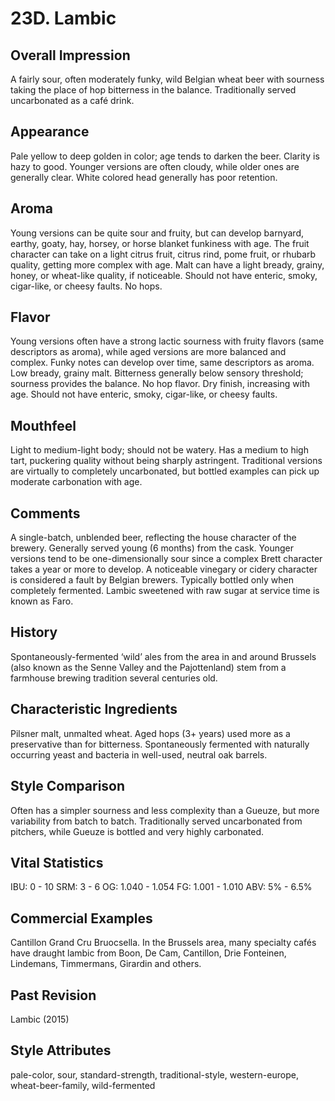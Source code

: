 # 23D. Lambic

## Overall Impression

A fairly sour, often moderately funky, wild Belgian wheat beer with sourness taking the place of hop bitterness in the balance. Traditionally served uncarbonated as a café drink.

## Appearance

Pale yellow to deep golden in color; age tends to darken the beer. Clarity is hazy to good. Younger versions are often cloudy, while older ones are generally clear. White colored head generally has poor retention.

## Aroma

Young versions can be quite sour and fruity, but can develop barnyard, earthy, goaty, hay, horsey, or horse blanket funkiness with age. The fruit character can take on a light citrus fruit, citrus rind, pome fruit, or rhubarb quality, getting more complex with age. Malt can have a light bready, grainy, honey, or wheat-like quality, if noticeable. Should not have enteric, smoky, cigar-like, or cheesy faults. No hops.

## Flavor

Young versions often have a strong lactic sourness with fruity flavors (same descriptors as aroma), while aged versions are more balanced and complex. Funky notes can develop over time, same descriptors as aroma. Low bready, grainy malt. Bitterness generally below sensory threshold; sourness provides the balance. No hop flavor. Dry finish, increasing with age. Should not have enteric, smoky, cigar-like, or cheesy faults.

## Mouthfeel

Light to medium-light body; should not be watery. Has a medium to high tart, puckering quality without being sharply astringent. Traditional versions are virtually to completely uncarbonated, but bottled examples can pick up moderate carbonation with age.

## Comments

A single-batch, unblended beer, reflecting the house character of the brewery. Generally served young (6 months) from the cask. Younger versions tend to be one-dimensionally sour since a complex Brett character takes a year or more to develop. A noticeable vinegary or cidery character is considered a fault by Belgian brewers. Typically bottled only when completely fermented. Lambic sweetened with raw sugar at service time is known as Faro.

## History

Spontaneously-fermented ‘wild’ ales from the area in and around Brussels (also known as the Senne Valley and the Pajottenland) stem from a farmhouse brewing tradition several centuries old.

## Characteristic Ingredients

Pilsner malt, unmalted wheat. Aged hops (3+ years) used more as a preservative than for bitterness. Spontaneously fermented with naturally occurring yeast and bacteria in well-used, neutral oak barrels.

## Style Comparison

Often has a simpler sourness and less complexity than a Gueuze, but more variability from batch to batch. Traditionally served uncarbonated from pitchers, while Gueuze is bottled and very highly carbonated.

## Vital Statistics

IBU: 0 - 10
SRM: 3 - 6
OG: 1.040 - 1.054
FG: 1.001 - 1.010
ABV: 5% - 6.5%

## Commercial Examples

Cantillon Grand Cru Bruocsella. In the Brussels area, many specialty cafés have draught lambic from Boon, De Cam, Cantillon, Drie Fonteinen, Lindemans, Timmermans, Girardin and others.

## Past Revision

Lambic (2015)

## Style Attributes

pale-color, sour, standard-strength, traditional-style, western-europe, wheat-beer-family, wild-fermented